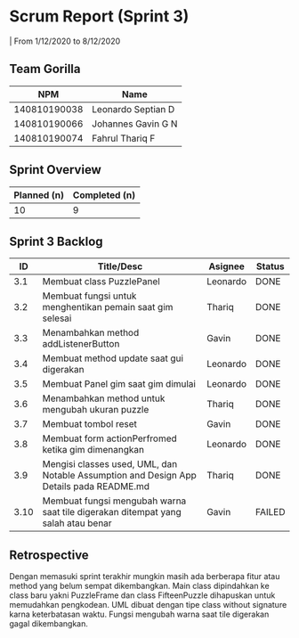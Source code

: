 # Scrum Report (Sprint 3)
| From 1/12/2020 to 8/12/2020

## Team Gorilla
| NPM           | Name        |
| ------------- |-------------|
| 140810190038  | Leonardo Septian D    |
| 140810190066  | Johannes Gavin G N    |
| 140810190074  | Fahrul Thariq F       |

## Sprint Overview
| Planned (n)   | Completed (n) |
| ------------- |-------------- |
| 10            | 9           |

## Sprint 3 Backlog

| ID  | Title/Desc | Asignee | Status |
| --- | ---------- | ------- | ------ |
| 3.1 | Membuat class PuzzlePanel | Leonardo | DONE |
| 3.2 | Membuat fungsi untuk menghentikan pemain saat gim selesai | Thariq | DONE |
| 3.3 | Menambahkan method addListenerButton | Gavin | DONE | 
| 3.4 | Membuat method update saat gui digerakan | Leonardo | DONE |
| 3.5 | Membuat Panel gim saat gim dimulai | Leonardo| DONE | 
| 3.6 | Menambahkan method untuk mengubah ukuran puzzle | Thariq | DONE |
| 3.7 | Membuat tombol reset | Gavin | DONE |
| 3.8 | Membuat form actionPerfromed ketika gim dimenangkan| Leonardo | DONE|
| 3.9 | Mengisi classes used, UML, dan Notable Assumption and Design App Details pada README.md| Thariq | DONE |
| 3.10 | Membuat fungsi mengubah warna saat tile digerakan ditempat yang salah atau benar | Gavin | FAILED |

## Retrospective 

Dengan memasuki sprint terakhir mungkin masih ada berberapa fitur atau method yang belum sempat dikembangkan. Main class dipindahkan ke class baru yakni PuzzleFrame dan class FifteenPuzzle dihapuskan untuk memudahkan pengkodean. UML dibuat dengan tipe class without signature karna keterbatasan waktu. Fungsi mengubah warna saat tile digerakan gagal dikembangkan.

